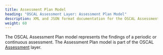 ```yaml
---
title: Assessment Plan Model
heading: "OSCAL Assessment Layer: Assessment Plan Model"
description: XML and JSON format documentation for the OSCAL Assessment Plan model, which is part of the OSCAL Assessment layer. These formats model the findings of a periodic or continuous assessment.
weight: 60
---
```


The OSCAL Assessment Plan model represents the findings of a periodic or continuous assessment. The Assessment Plan model is part of the OSCAL [Assessment](/learnmore/architecture/) layer.
